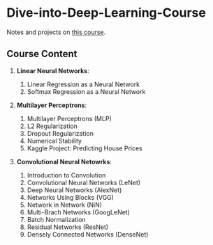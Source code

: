 # Dive-into-Deep-Learning-Course

Notes and projects on [this course](https://zh.d2l.ai/index.html).


## Course Content

1. **Linear Neural Networks**:

    1. Linear Regression as a Neural Network
    2. Softmax Regression as a Neural Network
    
2. **Multilayer Perceptrons**:

    1. Multilayer Perceptrons (MLP)
    2. L2 Regularization
    3. Dropout Regularization
    4. Numerical Stability
    5. Kaggle Project: Predicting House Prices
    
3. **Convolutional Neural Netowrks**:

    1. Introduction to Convolution
    2. Convolutional Neural Networks (LeNet)
    3. Deep Neural Networks (AlexNet)
    4. Networks Using Blocks (VGG)
    5. Network in Network (NiN)
    6. Multi-Brach Networks (GoogLeNet)
    7. Batch Normalization
    8. Residual Networks (ResNet)
    9. Densely Connected Networks (DenseNet)
